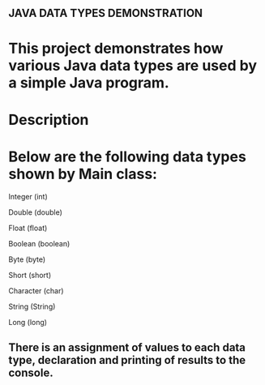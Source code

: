 ## JAVA DATA TYPES DEMONSTRATION

# This project demonstrates how various Java data types are used by a simple Java program.

# Description

# Below are the following data types shown by Main class:

Integer (int)

Double (double)

Float (float)

Boolean (boolean)

Byte (byte)

Short (short)

Character (char)

String (String)

Long (long)

## There is an assignment of values to each data type, declaration and printing of results to the console.
